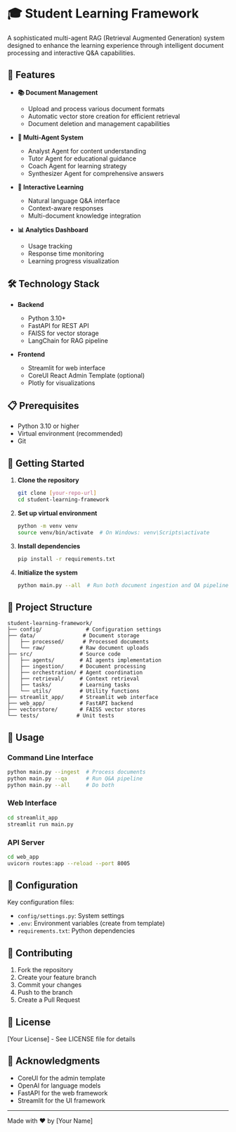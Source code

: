 # 🎓 Student Learning Framework

A sophisticated multi-agent RAG (Retrieval Augmented Generation) system designed to enhance the learning experience through intelligent document processing and interactive Q&A capabilities.

## 🌟 Features

- **📚 Document Management**
  - Upload and process various document formats
  - Automatic vector store creation for efficient retrieval
  - Document deletion and management capabilities

- **🤖 Multi-Agent System**
  - Analyst Agent for content understanding
  - Tutor Agent for educational guidance
  - Coach Agent for learning strategy
  - Synthesizer Agent for comprehensive answers

- **💬 Interactive Learning**
  - Natural language Q&A interface
  - Context-aware responses
  - Multi-document knowledge integration

- **📊 Analytics Dashboard**
  - Usage tracking
  - Response time monitoring
  - Learning progress visualization

## 🛠️ Technology Stack

- **Backend**
  - Python 3.10+
  - FastAPI for REST API
  - FAISS for vector storage
  - LangChain for RAG pipeline

- **Frontend**
  - Streamlit for web interface
  - CoreUI React Admin Template (optional)
  - Plotly for visualizations

## 📋 Prerequisites

- Python 3.10 or higher
- Virtual environment (recommended)
- Git

## 🚀 Getting Started

1. **Clone the repository**
   ```bash
   git clone [your-repo-url]
   cd student-learning-framework
   ```

2. **Set up virtual environment**
   ```bash
   python -m venv venv
   source venv/bin/activate  # On Windows: venv\Scripts\activate
   ```

3. **Install dependencies**
   ```bash
   pip install -r requirements.txt
   ```

4. **Initialize the system**
   ```bash
   python main.py --all  # Run both document ingestion and QA pipeline
   ```

## 📂 Project Structure

```
student-learning-framework/
├── config/              # Configuration settings
├── data/               # Document storage
│   ├── processed/      # Processed documents
│   └── raw/           # Raw document uploads
├── src/               # Source code
│   ├── agents/        # AI agents implementation
│   ├── ingestion/     # Document processing
│   ├── orchestration/ # Agent coordination
│   ├── retrieval/     # Context retrieval
│   ├── tasks/         # Learning tasks
│   └── utils/         # Utility functions
├── streamlit_app/     # Streamlit web interface
├── web_app/           # FastAPI backend
├── vectorstore/       # FAISS vector stores
└── tests/            # Unit tests
```

## 🎯 Usage

### Command Line Interface
```bash
python main.py --ingest  # Process documents
python main.py --qa      # Run Q&A pipeline
python main.py --all     # Do both
```

### Web Interface
```bash
cd streamlit_app
streamlit run main.py
```

### API Server
```bash
cd web_app
uvicorn routes:app --reload --port 8005
```

## 🔧 Configuration

Key configuration files:
- `config/settings.py`: System settings
- `.env`: Environment variables (create from template)
- `requirements.txt`: Python dependencies

## 🤝 Contributing

1. Fork the repository
2. Create your feature branch
3. Commit your changes
4. Push to the branch
5. Create a Pull Request

## 📝 License

[Your License] - See LICENSE file for details

## 🙏 Acknowledgments

- CoreUI for the admin template
- OpenAI for language models
- FastAPI for the web framework
- Streamlit for the UI framework

---
Made with ❤️ by [Your Name]